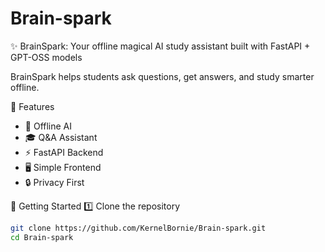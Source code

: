 # Brain-spark

✨ BrainSpark: Your offline magical AI study assistant built with FastAPI + GPT-OSS models

BrainSpark helps students ask questions, get answers, and study smarter offline.

📖 Features
- 🔌 Offline AI
- 🎓 Q&A Assistant
- ⚡ FastAPI Backend
- 🖥️ Simple Frontend
- 🔒 Privacy First

🚀 Getting Started
1️⃣ Clone the repository
```bash
git clone https://github.com/KernelBornie/Brain-spark.git
cd Brain-spark
